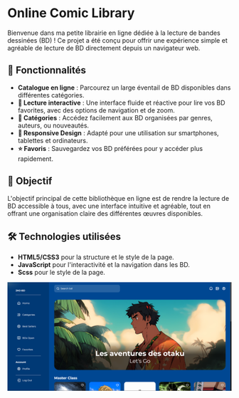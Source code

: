 # Online Comic Library

Bienvenue dans ma petite librairie en ligne dédiée à la lecture de bandes dessinées (BD) ! Ce projet a été conçu pour offrir une expérience simple et agréable de lecture de BD directement depuis un navigateur web.

## 🎨 Fonctionnalités

- **Catalogue en ligne** : Parcourez un large éventail de BD disponibles dans différentes catégories.
- **📖 Lecture interactive** : Une interface fluide et réactive pour lire vos BD favorites, avec des options de navigation et de zoom.
- **🔖 Catégories** : Accédez facilement aux BD organisées par genres, auteurs, ou nouveautés.
- **📱 Responsive Design** : Adapté pour une utilisation sur smartphones, tablettes et ordinateurs.
- **⭐ Favoris** : Sauvegardez vos BD préférées pour y accéder plus rapidement.

## 🎯 Objectif

L'objectif principal de cette bibliothèque en ligne est de rendre la lecture de BD accessible à tous, avec une interface intuitive et agréable, tout en offrant une organisation claire des différentes œuvres disponibles.

## 🛠️ Technologies utilisées

- **HTML5/CSS3** pour la structure et le style de la page.
- **JavaScript** pour l'interactivité et la navigation dans les BD.
- **Scss** pour le style de la page.
<!-- - **[Ajouter ici d'autres technologies ou frameworks si utilisés, par exemple : React, Vue, Tailwind CSS, etc.]** -->

![preview img](/2MJ-BD.png)
